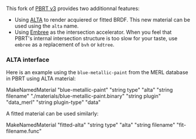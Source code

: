This fork of [PBRT v3](pbrt) provides two additionnal features:

   + Using [ALTA](alta) to render acquiered or fitted BRDF. This new material can be used using the `alta` name.
   + Using [Embree](embree) as the intersection accelerator. When you feel that PBRT's internal intersection structure is too slow for your taste, use `embree` as a replacement of `bvh` or `kdtree`.


### ALTA interface

Here is an example using the `blue-metallic-paint` from the MERL database in
PBRT using ALTA material:

   MakeNamedMaterial "blue-metallic-paint" "string type" "alta" "string filename" "./materials/blue-metallic-paint.binary" "string plugin" "data_merl" "string plugin-type" "data"

A fitted material can be used similarly:

   MakeNamedMaterial "fitted-alta" "string type" "alta" "string filename" "fit-filename.func"

   [pbrt]: https://www.github.com/mmp/pbrt-v3/
   [alta]: http://http://alta.gforge.inria.fr/
   [embree]: http://embree.github.io/
